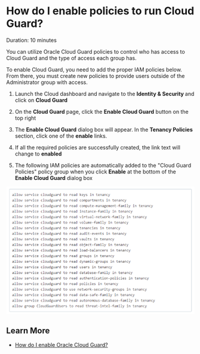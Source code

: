 # How do I enable policies to run Cloud Guard?
Duration: 10 minutes

You can utilize Oracle Cloud Guard policies to control who has access to Cloud Guard and the type of access each group has. 

To enable Cloud Guard, you need to add the proper IAM policies below. From there, you must create new policies to provide users outside of the Administrator group with access. 

1. Launch the Cloud dashboard and navigate to the <b> Identity & Security </b> and click on <b> Cloud Guard </b> 

2. On the <b>Cloud Guard</b> page, click the <b>Enable Cloud Guard</b> button on the top right 

3. The <b>Enable Cloud Guard</b> dialog box will appear. In the <b>Tenancy Policies</b> section, click one of the <b>enable</b> links. 

4. If all the required policies are successfully created, the link text will change to <b>enabled</b> 

5. The following IAM policies are automatically added to the "Cloud Guard Policies" policy group when you click <b>Enable</b> at the bottom of the <b>Enable Cloud Guard</b> dialog box

![A list of the Cloud Guard IAM policies](images/GuardPolicies.png)



## Learn More

* [How do I enable Oracle Cloud Guard?](http://docs.oracle.com)



